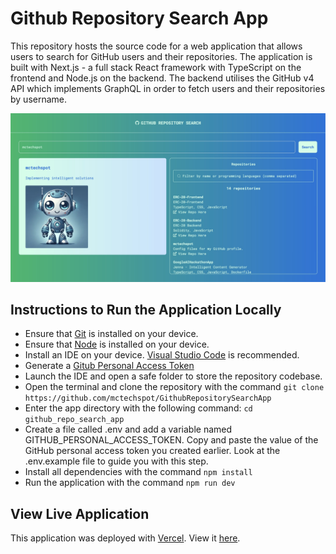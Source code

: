 # Github Repository Search App
This repository hosts the source code for a web application that allows users to search for GitHub users and their repositories. The application is built with Next.js - a full stack React framework with TypeScript on the frontend and Node.js on the backend. The backend utilises the GitHub v4 API which implements GraphQL in order to fetch users and their repositories by username.

![Demo GIF](github_repo_search_app/public/demo.jpg "Demo GIF")

## Instructions to Run the Application Locally
- Ensure that [Git](https://git-scm.com/downloads) is installed on your device.
- Ensure that [Node](https://nodejs.org/en) is installed on your device.
- Install an IDE on your device. [Visual Studio Code](https://code.visualstudio.com/) is recommended. 
- Generate a [Gitub Personal Access Token](https://docs.github.com/en/authentication/keeping-your-account-and-data-secure/managing-your-personal-access-tokens)
- Launch the IDE and open a safe folder to store the repository codebase.
- Open the terminal and clone the repository with the command
```git clone  https://github.com/mctechspot/GithubRepositorySearchApp```
- Enter the app directory with the following command: 
    ```cd github_repo_search_app```
- Create a file called .env and add a variable named GITHUB_PERSONAL_ACCESS_TOKEN. Copy and paste the value of the GitHub personal access token you created earlier. Look at the .env.example file to guide you with this step.
- Install all dependencies with the command ```npm install```
- Run the application with the command ```npm run dev```

## View Live Application
This application was deployed with [Vercel](https://vercel.com). View it [here](https://github-repository-search-app-beryl.vercel.app).